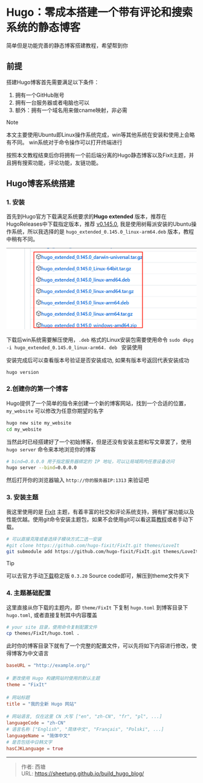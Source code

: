 # Hugo：零成本搭建一个带有评论和搜索系统的静态博客


简单但是功能完善的静态博客搭建教程，希望帮到你

  

<!--more-->

## 前提

搭建Hugo博客首先需要满足以下条件：

1. 拥有一个GitHub账号
2. 拥有一台服务器或者电脑也可以
3. 额外：拥有一个域名用来做cname映射，非必需

> [!NOTE]
> 本文主要使用Ubuntu即Linux操作系统完成，win等其他系统在安装和使用上会略有不同。
> win系统对于命令操作可以打开终端进行

按照本文教程结束后你将拥有一个前后端分离的Hugo静态博客以及Fixit主题，并且拥有搜索功能，评论功能，友链功能。

## Hugo博客系统搭建

### 1. 安装

首先到Hugo官方下载满足系统要求的**Hugo extended** 版本，推荐在HugoReleases中下载指定版本，推荐 [v0.145.0](https://github.com/gohugoio/hugo/releases/tag/v0.145.0), 我是使用树莓派安装的Ubuntu操作系统，所以我选择的是 `hugo_extended_0.145.0_linux-arm64.deb` 版本，教程中稍有不同。

![](/assets/build_hugo_blog/20250712091511624.png)

下载后win系统需要解压使用，`.deb` 格式的Linux安装包需要使用命令 `sudo dkpg -i hugo_extended_0.145.0_linux-arm64. deb ` 安装使用

安装完成后可以查看版本号验证是否安装成功, 如果有版本号返回代表安装成功

```bash
hugo version
```

### 2.创建你的第一个博客

Hugo提供了一个简单的指令来创建一个新的博客网站，找到一个合适的位置，`my_website` 可以修改为任意你期望的名字
```bash
hugo new site my_website
cd my_website
```

当然此时已经搭建好了一个初始博客，但是还没有安装主题和写文章罢了，使用 `hugo server` 命令来本地浏览你的博客

```bash
# bind=0.0.0.0 用于指定服务器绑定的 IP 地址，可以让局域网内任意设备访问
hugo server --bind=0.0.0.0
```

然后打开你的浏览器输入 `http://你的服务器IP:1313` 来验证吧

### 3. 安装主题

我这里使用的是 [FixIt](https://github.com/hugo-fixit/FixIt/blob/main/README.zh-cn.md) 主题，有着丰富的社交和评论系统支持，拥有扩展功能以及性能优越。使用git命令安装主题包，如果不会使用git可以看这篇[教程](https://moontung.top/archives/gitadvance.html)或者手动下载。

```bash
# 可以直接克隆或者选择子模块方式二选一安装
#git clone https://github.com/hugo-fixit/FixIt.git themes/LoveIt
git submodule add https://github.com/hugo-fixit/FixIt.git themes/LoveIt
```

> [!tip] 
> 可以去官方手动[下载](https://github.com/hugo-fixit/FixIt/releases/tag/v0.3.20)稳定版 `0.3.20` Source code即可，解压到theme文件夹下

### 4. 主题基础配置

这里直接从你下载的主题内，即 `theme/FixIt` 下复制 `hugo.toml` 到博客目录下 `hugo.toml`, 或者直接复制其中内容覆盖

```bash
# your site 目录，使用命令复制配置文件
cp themes/FixIt/hugo.toml .
```

此时你的博客目录下就有了一个完整的配置文件，可以先将如下内容进行修改，使得博客为中文语言

```toml
baseURL = "http://example.org/"

# 更改使用 Hugo 构建网站时使用的默认主题
theme = "FixIt"

# 网站标题
title = "我的全新 Hugo 网站"

# 网站语言, 仅在这里 CN 大写 ["en", "zh-CN", "fr", "pl", ...]
languageCode = "zh-CN"
# 语言名称 ["English", "简体中文", "Français", "Polski", ...]
languageName = "简体中文"
# 是否包括中日韩文字
hasCJKLanguage = true
```



---

> 作者: 西塘  
> URL: https://sheetung.github.io/build_hugo_blog/  

